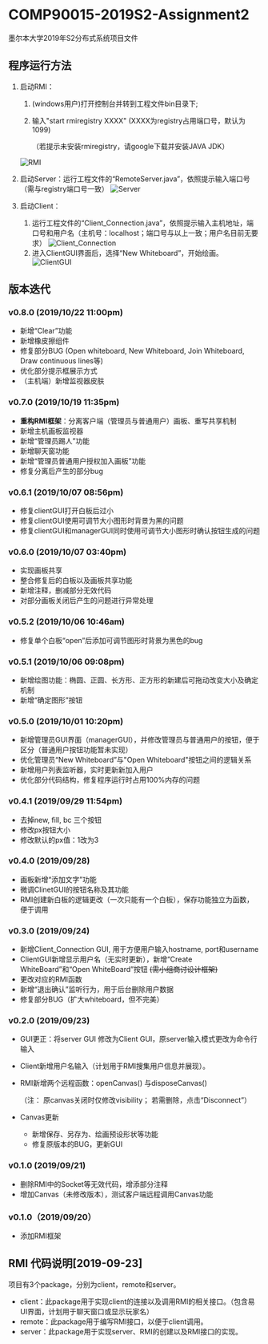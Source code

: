 # COMP90015-2019S2-Assignment2
 墨尔本大学2019年S2分布式系统项目文件

## 程序运行方法

1. 启动RMI：

   1. (windows用户)打开控制台并转到工程文件bin目录下;

   2. 输入"start rmiregistry XXXX" (XXXX为registry占用端口号，默认为1099)

      （若提示未安装rmiregistry，请google下载并安装JAVA JDK）

   ![RMI](README_IMG/RMI.png)

2. 启动Server：运行工程文件的“RemoteServer.java”，依照提示输入端口号（需与registry端口号一致）
   ![Server](README_IMG//server.png)
3. 启动Client：

   1. 运行工程文件的“Client_Connection.java”，依照提示输入主机地址，端口号和用户名（主机号：localhost；端口号与以上一致；用户名目前无要求）
   ![Client_Connection](README_IMG/ClientConnection.png)
   2. 进入ClientGUI界面后，选择“New Whiteboard”，开始绘画。
   ![ClientGUI](README_IMG/clientGUI.png)

## 版本迭代

### v0.8.0 (2019/10/22 11:00pm)

- 新增“Clear”功能
- 新增橡皮擦组件
- 修复部分BUG (Open whiteboard, New Whiteboard, Join Whiteboard, Draw continuous lines等)
- 优化部分提示框展示方式
- （主机端）新增监视器皮肤

### v0.7.0 (2019/10/19 11:35pm)

- **重构RMI框架**：分离客户端（管理员与普通用户）画板、重写共享机制
- 新增主机画板监视器
- 新增“管理员踢人”功能
- 新增聊天窗功能
- 新增“管理员普通用户授权加入画板”功能
- 修复分离后产生的部分bug

### v0.6.1 (2019/10/07 08:56pm)

- 修复clientGUI打开白板后过小
- 修复clientGUI使用可调节大小图形时背景为黑的问题
- 修复clientGUI和managerGUI同时使用可调节大小图形时确认按钮生成的问题

### v0.6.0 (2019/10/07 03:40pm)

- 实现画板共享
- 整合修复后的白板以及画板共享功能
- 新增注释，删减部分无效代码
- 对部分画板关闭后产生的问题进行异常处理

### v0.5.2 (2019/10/06 10:46am)

- 修复单个白板“open”后添加可调节图形时背景为黑色的bug

### v0.5.1  (2019/10/06 09:08pm)

- 新增绘图功能：椭圆、正圆、长方形、正方形的新建后可拖动改变大小及确定机制
- 新增“确定图形”按钮

### v0.5.0  (2019/10/01 10:20pm)

- 新增管理员GUI界面（managerGUI），并修改管理员与普通用户的按钮，便于区分（普通用户按钮功能暂未实现）
- 优化管理员“New Whiteboard”与"Open Whiteboard"按钮之间的逻辑关系
- 新增用户列表监听器，实时更新新加入用户
- 优化部分代码结构，修复程序运行时占用100%内存的问题

### v0.4.1 (2019/09/29 11:54pm)

- 去掉new, fill, bc 三个按钮
- 修改px按钮大小
- 修改默认的px值：1改为3

### v0.4.0 (2019/09/28)

- 画板新增“添加文字”功能
- 微调ClinetGUI的按钮名称及其功能
- RMI创建新白板的逻辑更改（一次只能有一个白板），保存功能独立为函数，便于调用

### v0.3.0 (2019/09/24)

- 新增Client_Connection GUI, 用于方便用户输入hostname, port和username
- ClientGUI新增显示用户名（无实时更新），新增“Create WhiteBoard”和“Open WhiteBoard”按钮  ~~(需小组商讨设计框架)~~
- 更改对应的RMI函数
- 新增“退出确认”监听行为，用于后台删除用户数据
- 修复部分BUG（扩大whiteboard，但不完美）

### v0.2.0 (2019/09/23)

- GUI更正：将server GUI 修改为Client GUI，原server输入模式更改为命令行输入

- Client新增用户名输入（计划用于RMI搜集用户信息并展现）。

- RMI新增两个远程函数：openCanvas() 与disposeCanvas()

  （注： 原canvas关闭时仅修改visibility； 若需删除，点击“Disconnect”）

- Canvas更新

  - 新增保存、另存为、绘画预设形状等功能
  - 修复原版本的BUG，更新GUI

### v0.1.0 (2019/09/21)

- 删除RMI中的Socket等无效代码，增添部分注释
- 增加Canvas（未修改版本），测试客户端远程调用Canvas功能

### v0.1.0（2019/09/20）

 - 添加RMI框架

## RMI 代码说明[2019-09-23]

 项目有3个package，分别为client，remote和server。

- client：此package用于实现client的连接以及调用RMI的相关接口。（包含易UI界面，计划用于聊天窗口或显示玩家名）
- remote：此package用于编写RMI接口，以便于client调用。
- server：此package用于实现server、RMI的创建以及RMI接口的实现。
